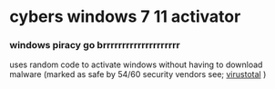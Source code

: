 # cybers windows 7 11 activator
### windows piracy go brrrrrrrrrrrrrrrrrrrr
uses random code to activate windows without having to download malware (marked as safe by 54/60 security vendors see; [virustotal](https://www.virustotal.com/gui/file/5858ab65edbd837e4d8611aa077116f81ac9376eb5c0f6479d6bb9d047c298b6) )
